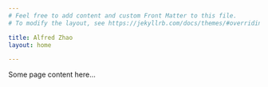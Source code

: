 ```yaml
---
# Feel free to add content and custom Front Matter to this file.
# To modify the layout, see https://jekyllrb.com/docs/themes/#overriding-theme-defaults

title: Alfred Zhao
layout: home

---
```


Some page content here...